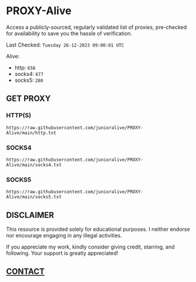 # PROXY-Alive

Access a publicly-sourced, regularly validated list of proxies, pre-checked for availability to save you the hassle of verification.

Last Checked: `Tuesday 26-12-2023 09:00:01 UTC`

Alive:
- http: `658`
- socks4: `677`
- socks5: `280`

## GET PROXY

### HTTP(S)

```https://raw.githubusercontent.com/junioralive/PROXY-Alive/main/http.txt```

### SOCKS4

```https://raw.githubusercontent.com/junioralive/PROXY-Alive/main/socks4.txt```

### SOCKS5

```https://raw.githubusercontent.com/junioralive/PROXY-Alive/main/socks5.txt```

## DISCLAIMER

This resource is provided solely for educational purposes. I neither endorse nor encourage engaging in any illegal activities.

If you appreciate my work, kindly consider giving credit, starring, and following. Your support is greatly appreciated! 

## [CONTACT](https://t.me/TheJuniorAlive)
